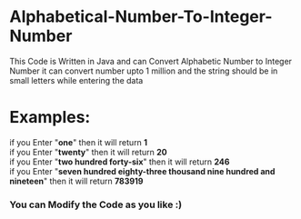 # Alphabetical-Number-To-Integer-Number

This Code is Written in Java and can Convert Alphabetic Number to Integer Number 
it can convert number upto 1 million
and the string should be in small letters while entering the data

# Examples:

if you Enter "**one**" then it will return **1**\
if you Enter "**twenty**" then it will return **20**\
if you Enter "**two hundred forty-six**" then it will return **246**\
if you Enter "**seven hundred eighty-three thousand nine hundred and nineteen**" then it will return **783919**
### You can Modify the Code as you like :)

